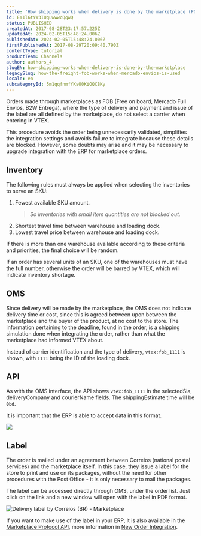 ```yaml
---
title: 'How shipping works when delivery is done by the marketplace (FOB)'
id: EY1l6tYW3IUquwwwcQqwQ
status: PUBLISHED
createdAt: 2017-08-28T23:17:57.225Z
updatedAt: 2024-02-05T15:48:24.006Z
publishedAt: 2024-02-05T15:48:24.006Z
firstPublishedAt: 2017-08-29T20:09:40.790Z
contentType: tutorial
productTeam: Channels
author: authors_4
slugEN: how-shipping-works-when-delivery-is-done-by-the-marketplace
legacySlug: how-the-freight-fob-works-when-mercado-envios-is-used
locale: en
subcategoryId: 5m1qqfnmfYKsO0KiOQC8Ky
---
```


Orders made through marketplaces as FOB (Free on board, Mercado Full Envios, B2W Entrega), where the type of delivery and payment and issue of the label are all defined by the marketplace, do not select a carrier when entering in VTEX.

This procedure avoids the order being unnecessarily validated, simplifies the integration settings and avoids failure to integrate because these details are blocked. However, some doubts may arise and it may be necessary to upgrade integration with the ERP for marketplace orders.

## Inventory 

The following rules must always be applied when selecting the inventories to serve an SKU:

1. Fewest available SKU amount.
    > _So inventories with small item quantities are not blocked out._ 
2. Shortest travel time between warehouse and loading dock.
3. Lowest travel price between warehouse and loading dock.

If there is more than one warehouse available according to these criteria and priorities, the final choice will be random.

If an order has several units of an SKU, one of the warehouses must have the full number, otherwise the order will be barred by VTEX, which will indicate inventory shortage.

## OMS

Since delivery will be made by the marketplace, the OMS does not indicate delivery time or cost, since this is agreed between upon between the marketplace and the buyer of the product, at no cost to the store. The information pertaining to the deadline, found in the order, is a shipping simulation done when integrating the order, rather than what the marketplace had informed VTEX about.

Instead of carrier identification and the type of delivery, `vtex:fob_1111` is shown, with `1111` being the ID of the loading dock.

## API

As with the OMS interface, the API shows `vtex:fob_1111` in the selectedSla, deliveryCompany and courierName fields. The shippingEstimate time will be `0bd`.

It is important that the ERP is able to accept data in this format.

![](https://cdn.statically.io/gh/vtexdocs/help-center-content/refs/heads/main/docs/en/tutorials/integrations/orders/how-shipping-works-when-delivery-is-done-by-the-marketplace_1.png)

## Label

The order is mailed under an agreement between Correios (national postal services) and the marketplace itself. In this case, they issue a label for the store to print and use on its packages, without the need for other procedures with the Post Office - it is only necessary to mail the packages.

The label can be accessed directly through OMS, under the order list. Just click on the link and a new window will open with the label in PDF format.

![Delivery label by Correios (BR) - Marketplace](https://cdn.statically.io/gh/vtexdocs/help-center-content/refs/heads/main/docs/en/tutorials/integrations/orders/how-shipping-works-when-delivery-is-done-by-the-marketplace_2.png)

If you want to make use of the label in your ERP, it is also available in the [Marketplace Protocol API](https://developers.vtex.com/docs/api-reference/marketplace-protocol-external-marketplace-orders#post-/api/order-integration/orders), more information in [New Order Integration](https://developers.vtex.com/docs/guides/external-marketplace-integration-collect-orders#scenario-12-order-with-tracking-hints).
